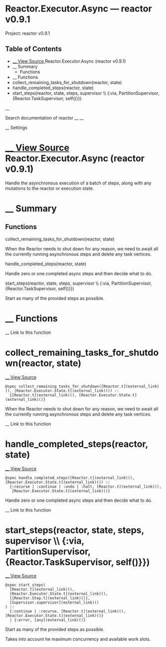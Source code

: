 # Reactor.Executor.Async — reactor v0.9.1

Project: reactor v0.9.1

## Table of Contents

- [ __ View Source ](external_link) Reactor.Executor.Async (reactor v0.9.1)
- __ Summary
  - Functions
- __ Functions
- collect_remaining_tasks_for_shutdown(reactor, state)
- handle_completed_steps(reactor, state)
- start_steps(reactor, state, steps, supervisor \\\ {:via, PartitionSupervisor, {Reactor.TaskSupervisor, self()}})

__

Search documentation of reactor __ __

__ Settings

#  [ __ View Source ](external_link) Reactor.Executor.Async (reactor v0.9.1)

Handle the asynchronous execution of a batch of steps, along with any mutations to the reactor or execution state.

#  __ Summary

##  Functions

collect_remaining_tasks_for_shutdown(reactor, state)

When the Reactor needs to shut down for any reason, we need to await all the currently running asynchronous steps and delete any task vertices.

handle_completed_steps(reactor, state)

Handle zero or one completed async steps and then decide what to do.

start_steps(reactor, state, steps, supervisor \\\ {:via, PartitionSupervisor, {Reactor.TaskSupervisor, self()}})

Start as many of the provided steps as possible.

#  __ Functions

__ Link to this function

# collect_remaining_tasks_for_shutdown(reactor, state)

[ __ View Source ](external_link)
    
    
    @spec collect_remaining_tasks_for_shutdown([Reactor.t](external_link)(), [Reactor.Executor.State.t](external_link)()) ::
      {[Reactor.t](external_link)(), [Reactor.Executor.State.t](external_link)()}

When the Reactor needs to shut down for any reason, we need to await all the currently running asynchronous steps and delete any task vertices.

__ Link to this function

# handle_completed_steps(reactor, state)

[ __ View Source ](external_link)
    
    
    @spec handle_completed_steps([Reactor.t](external_link)(), [Reactor.Executor.State.t](external_link)()) ::
      {:recurse | :continue | :undo | :halt, [Reactor.t](external_link)(),
       [Reactor.Executor.State.t](external_link)()}

Handle zero or one completed async steps and then decide what to do.

__ Link to this function

# start_steps(reactor, state, steps, supervisor \\\ {:via, PartitionSupervisor, {Reactor.TaskSupervisor, self()}})

[ __ View Source ](external_link)
    
    
    @spec start_steps(
      [Reactor.t](external_link)(),
      [Reactor.Executor.State.t](external_link)(),
      [[Reactor.Step.t](external_link)()],
      [Supervisor.supervisor](external_link)()
    ) ::
      {:continue | :recurse, [Reactor.t](external_link)(), [Reactor.Executor.State.t](external_link)()}
      | {:error, [any](external_link)()}

Start as many of the provided steps as possible.

Takes into account he maximum concurrency and available work slots.
